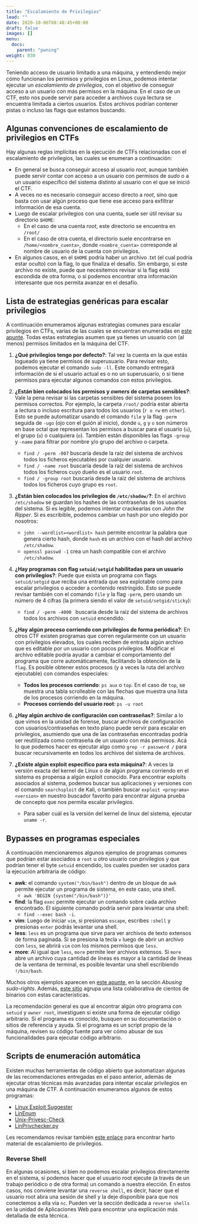 ```yaml
---
title: "Escalamiento de Privilegios"
lead: ""
date: 2020-10-06T08:48:45+00:00
draft: false
images: []
menu:
  docs:
    parent: "pwning"
weight: 030
---
```


Teniendo acceso de usuario limitado a una máquina, y entendiendo mejor cómo funcionan los permisos y privilegios en Linux, podemos intentar ejecutar un _escalamiento de privilegios_, con el objetivo de conseguir acceso a un usuario con más permisos en la máquina. En el caso de un CTF, esto nos puede servir para acceder a archivos cuya lectura se encuentra limitada a ciertos usuarios. Estos archivos podrían contener pistas o incluso las flags que estamos buscando.

## Algunas convenciones de escalamiento de privilegios en CTFs

Hay algunas reglas implícitas en la ejecución de CTFs relacionadas con el escalamiento de privilegios, las cuales se enumeran a continuación:

- En general se busca conseguir acceso al usuario _root_, aunque también puede servir contar con acceso a un usuario con permisos de _sudo_ o a un usuario específico del sistema distinto al usuario con el que se inició el CTF.
- A veces no es necesario conseguir acceso directo a _root_, sino que basta con usar algún proceso que tiene ese acceso para exfiltrar información de esa cuenta.
- Luego de escalar privilegios con una cuenta, suele ser útil revisar su directorio `$HOME`:
  - En el caso de una cuenta _root_, este directorio se encuentra en `/root/`
  - En el caso de otra cuenta, el directorio suele encontrarse en `/home/<nombre_cuenta>`, donde `<nombre_cuenta>` corresponde al nombre de usuario de la cuenta con privilegios.
- En algunos casos, en el `$HOME` podría haber un archivo .txt (el cual podría estar oculto) con la flag, lo que finaliza el desafío. Sin embargo, si este archivo no existe, puede que necesitemos revisar si la flag está escondida de otra forma, o si podemos encontrar otra información interesante que nos permita avanzar en el desafío.

## Lista de estrategias genéricas para escalar privilegios

A continuación enumeramos algunas estrategias comunes para escalar privilegios en CTFs, varias de las cuales se encuentran enumeradas en [este apunte](https://d00mfist1.gitbooks.io/ctf/content/privilege_escalation_-_linux.html). Todas estas estrategias asumen que ya tienes un usuario con (al menos) permisos limitados en la máquina del CTF.

1. **¿Qué privilegios tengo por defecto?**: Tal vez la cuenta en la que estás logueado ya tiene permisos de superusuario. Para revisar esto, podemos ejecutar el comando `sudo -ll`. Este comando entregará información de si el usuario actual es o no un superusuario, o si tiene permisos para ejecutar algunos comandos con estos privilegios.

1. **¿Están bien colocados los permisos y _owners_ de carpetas sensibles?**: Vale la pena revisar si las carpetas sensibles del sistema poseen los permisos correctos. Por ejemplo, la carpeta `/root/` podría estar abierta a lectura o incluso escritura para todos los usuarios (`r o rw` en `other`). Esto se puede automatizar usando el comando `file` y la flag `-perm` seguida de `-ugo` (ojo con el guión al inicio), donde `u`, `g` y `o` son números en base octal que representan los permisos a buscar para el usuario (`u`), el grupo (`o`) o cualquiera (`o`). También están disponibles las flags `-group` y `-name` para filtrar por nombre y/o grupo del archivo o carpeta.

   - `find / -perm -007` buscaría desde la raíz del sistema de archivos todos los ficheros ejecutables por cualquier usuario.
   - `find / -name root` buscaría desde la raíz del sistema de archivos todos los ficheros cuyo dueño es el usuario `root`.
   - `find / -group root` buscaría desde la raíz del sistema de archivos todos los ficheros cuyo grupo es `root`.

1. **¿Están bien colocados los privilegios de `/etc/shadow/`?**: En el archivo `/etc/shadow` se guardan los hashes de las contraseñas de los usuarios del sistema. Si es legible, podemos intentar crackearlas con _John the Ripper_. Si es escribible, podemos cambiar un hash por uno elegido por nosotros:

   - `john --wordlist=<wordlist> hash` permite encontrar la palabra que genera cierto hash, donde `hash` es un archivo con el hash del archivo `/etc/shadow`.
   - `openssl passwd -1` crea un hash compatible con el archivo `/etc/shadow`.

1. **¿Hay programas con flag `setuid/setgid` habilitadas para un usuario con privilegios?**: Puede que exista un programa con flags `setuid/setgid` que reciba una entrada que sea explotable como para escalar privilegios o acceder a contenido restringido. Esto se puede revisar también con el comando `file` y la flag `-perm`, pero usando un número de 4 cifras (la primera siendo el valor de `setuid/setgid/sticky`):

   - `find / -perm -4000 ` buscaría desde la raíz del sistema de archivos todos los archivos con `setuid` encendido.

1. **¿Hay algún proceso corriendo con privilegios de forma periódica?**: En otros CTF existen programas que corren regularmente con un usuario con privilegios elevados, los cuales reciben de entrada algún archivo que es editable por un usuario con pocos privilegios. Modificar el archivo editable podría ayudar a cambiar el comportamiento del programa que corre automáticamente, facilitando la obtención de la `flag`. Es posible obtener estos procesos (y a veces la ruta del archivo ejecutable) con comandos especiales:

   - **Todos los procesos corriendo**: `ps aux` o `top`. En el caso de `top`, se muestra una tabla scrolleable con las flechas que muestra una lista de los procesos corriendo en la máquina.
   - **Procesos corriendo del usuario root**: `ps -u root`

1. **¿Hay algún archivo de configuración con contraseñas?**: Similar a lo que vimos en la unidad de forense, buscar archivos de configuración con usuarios/contraseñas en texto plano puede servir para escalar en privilegios, asumiendo que una de las contraseñas encontradas podría ser reutilizada como contraseña de un usuario con más permisos. Acá lo que podemos hacer es ejecutar algo como `grep -r password /` para buscar recursivamente en todos los archivos del sistema de archivos.

1. **¿Existe algún exploit específico para esta máquina?**: A veces la versión exacta del kernel de Linux o de algún programa corriendo en el sistema es propensa a algún exploit conocido. Para encontrar exploits asociados al sistema, podemos buscar sus aplicaciones y versiones con el comando `searchsploit` de Kali, o también buscar `exploit <programa> <version>` en nuestro buscador favorito para encontrar alguna prueba de concepto que nos permita escalar privilegios.
   - Para saber cuál es la versión del kernel de linux del sistema, ejecutar `uname -r`.

## Bypasses en programas especiales

A continuación mencionaremos algunos ejemplos de programas comunes que podrían estar asociados a `root` u otro usuario con privilegios y que podrían tener el byte `setuid` encendido, los cuales pueden ser usados para la ejecución arbitraria de código:

- **awk**: el comando `system("/bin/bash")` dentro de un bloque de `awk` permite ejecutar un programa de sistema, en este caso, una shell.
  - `awk 'BEGIN {system("/bin/bash")}'`
- **find**: la flag `exec` permite ejecutar un comando sobre cada archivo encontrado. El siguiente comando podría servir para levantar una shell:
  - `find --exec bash -i`.
- **vim**: Luego de iniciar `vim`, si presionas `escape`, escribes `:shell` y presionas `enter` podrás levantar una shell.
- **less**: `less` es un programa que sirve para ver archivos de texto extensos de forma paginada. Si se presiona la tecla `v` luego de abrir un archivo con `less`, se abrirá `vim` con los mismos permisos que `less`.
- **more**: Al igual que `less`, `more` permite leer archivos extensos. Si `more` abre un archivo cuya cantidad de líneas es mayor a la cantidad de líneas de la ventana de terminal, es posible levantar una shell escribiendo `!/bin/bash`.

Muchos otros ejemplos aparecen en [este apunte](https://d00mfist1.gitbooks.io/ctf/content/privilege_escalation_-_linux.html), en la sección _Abusing sudo-rights_. Además, [este sitio](https://gtfobins.github.io/) agrupa una lista colaborativa de cientos de binarios con estas características.

La recomendación general es que al encontrar algún otro programa con `setuid` y `owner root`, investiguen si existe una forma de ejecutar código arbitrario. Si el programa es conocido, busquen en su documentación o sitios de referencia y ayuda. Si el programa es un script propio de la máquina, revisen su código fuente para ver cómo abusar de sus funcionalidades para ejecutar código arbitrario.

## Scripts de enumeración automática

Existen muchas herramientas de código abierto que automatizan algunas de las recomendaciones entregadas en el paso anterior, además de ejecutar otras técnicas más avanzadas para intentar escalar privilegios en una máquina de CTF. A continuación enumeramos algunos de estos programas:

- [Linux Exploit Suggester](https://github.com/mzet-/linux-exploit-suggester)
- [LinEnum](https://github.com/rebootuser/LinEnum)
- [Unix-Privesc-Check](http://pentestmonkey.net/tools/audit/unix-privesc-check)
- [LinPrivchecker.py](https://github.com/reider-roque/linpostexp/blob/master/linprivchecker.py)

Les recomendamos revisar también [este enlace](https://github.com/Ignitetechnologies/Privilege-Escalation) para encontrar harto material de escalamiento de privilegios.

### Reverse Shell

En algunas ocasiones, si bien no podemos escalar privilegios directamente en el sistema, sí podemos hacer que el usuario root ejecute (a través de un trabajo periódico o de otra forma) un comando a nuestra elección. En estos casos, nos conviene levantar una `reverse shell`, es decir, hacer que el usuario root abra una sesión de shell y la deje disponible para que nos conectemos a ella vía `nc`. Pueden ver la sección dedicada a `reverse shells` en la unidad de Aplicaciones Web para encontrar una explicación más detallada de esta técnica.
